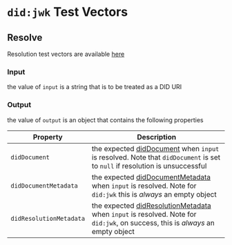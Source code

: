 # `did:jwk` Test Vectors

## Resolve

Resolution test vectors are available [here](./resolve.json)

### Input

the value of `input` is a string that is to be treated as a DID URI

### Output

the value of `output` is an object that contains the following properties

| Property                | Description                                                                                                                                                                                |
| ----------------------- | ------------------------------------------------------------------------------------------------------------------------------------------------------------------------------------------ |
| `didDocument`           | the expected [didDocument](https://www.w3.org/TR/did-core/#dfn-diddocument) when `input` is resolved. Note that `didDocument` is set to `null` if resolution is unsuccessful               |
| `didDocumentMetadata`   | the expected [didDocumentMetadata](https://www.w3.org/TR/did-core/#dfn-diddocumentmetadata) when `input` is resolved. Note for `did:jwk` this is _always_ an empty object                  |
| `didResolutionMetadata` | the expected [didResolutionMetadata](https://www.w3.org/TR/did-core/#dfn-didresolutionmetadata) when `input` is resolved. Note for `did:jwk`, on success, this is _always_ an empty object |
